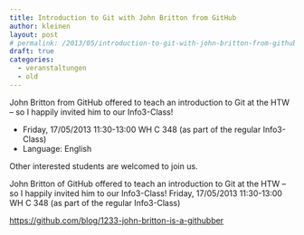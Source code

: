 ```yaml
---
title: Introduction to Git with John Britton from GitHub
author: kleinen
layout: post
# permalink: /2013/05/introduction-to-git-with-john-britton-from-github/
draft: true
categories:
  - veranstaltungen
  - old
---
```

John Britton from GitHub offered to teach an introduction to Git at the HTW &#8211; so I happily invited him to our Info3-Class!

*   Friday, 17/05/2013 11:30-13:00 WH C 348 (as part of the regular Info3-Class)
*   Language: English

<div>
  Other interested students are welcomed to join us.
</div>

John Britton of GitHub offered to teach an introduction to Git at the HTW &#8211; so I happily invited him to our Info3-Class! Friday, 17/05/2013 11:30-13:00 WH C 348 (as part of the regular Info3-Class)

<a href="https://github.com/blog/1233-john-britton-is-a-githubber" rel="nofollow">https://github.com/blog/1233-john-britton-is-a-githubber</a>
